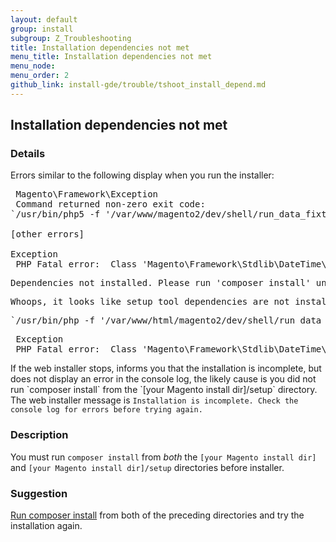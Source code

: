 ```yaml
---
layout: default
group: install
subgroup: Z_Troubleshooting
title: Installation dependencies not met
menu_title: Installation dependencies not met
menu_node: 
menu_order: 2
github_link: install-gde/trouble/tshoot_install_depend.md
---
```



<h2 id="trouble-install-depend">Installation dependencies not met</h2>

### Details

Errors similar to the following display when you run the installer:

<pre> Magento\Framework\Exception
 Command returned non-zero exit code:
`/usr/bin/php5 -f '/var/www/magento2/dev/shell/run_data_fixtures.php' -- --bootstrap='MAGE_DIRS[base][path]=/var/www/magento2' 2>&1`

[other errors]

Exception
 PHP Fatal error:  Class 'Magento\Framework\Stdlib\DateTime\TimezoneInterface' not found in /var/www/magento2/app/bootstrap.php on line 56</pre>
 
<pre>Dependencies not installed. Please run 'composer install' under /setup directory.</pre>

<pre>Whoops, it looks like setup tool dependencies are not installed.</pre>

<pre>`/usr/bin/php -f '/var/www/html/magento2/dev/shell/run_data_fixtures.php' -- --bootstrap='MAGE_DIRS[base][path]=/var/www/html/magento2' 2>&1`</pre>
<pre> Exception
 PHP Fatal error:  Class 'Magento\Framework\Stdlib\DateTime\TimezoneInterface' not found in /var/www/html/magento2/app/bootstrap.php on line 56</pre>
 
<div class="bs-callout bs-callout-info" id="info">
<span class="glyphicon-class">
  <p>If the web installer stops, informs you that the installation is incomplete, but does not display an error in the console log, the likely cause is you did not run `composer install` from the `[your Magento install dir]/setup` directory. The web installer message is <code>Installation is incomplete. Check the console log for errors before trying again.</code></p></span>
</div>
 
### Description

You must run `composer install` from *both* the `[your Magento install dir]` and `[your Magento install dir]/setup` directories before installer.

### Suggestion

<a href="{{ site.gdeurl }}install-gde/install/prepare-install.html">Run composer install</a> from both of the preceding directories and try the installation again.
